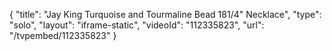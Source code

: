 {
    "title": "Jay King Turquoise and Tourmaline Bead 181\/4\" Necklace",
    "type": "solo",
    "layout": "iframe-static",
    "videoId": "112335823",
    "url": "\/tvpembed\/112335823"
}